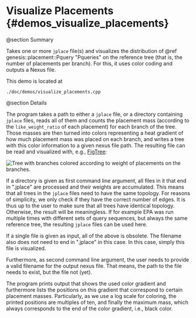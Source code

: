Visualize Placements {#demos_visualize_placements}
===========

@section Summary

Takes one or more `jplace` file(s) and visualizes the distribution of
@ref genesis::placement::Pquery "Pqueries" on the reference tree (that is, the number of
placements per branch). For this, it uses color coding and outputs a Nexus file.

This demo is located at

    ./doc/demos/visualize_placements.cpp

@section Details

The program takes a path to either a `jplace` file, or a directory containing `jplace` files, reads
all of them and counts the placement mass (according to the `like_weight_ratio` of each placement)
for each branch of the tree. Those masses are then turned into colors representing a heat
gradient of how much placement mass was placed on each branch, and writes a tree with this
color information to a given nexus file path. The resulting file can be read and visualized
with, e.g., [FigTree](http://tree.bio.ed.ac.uk/software/figtree/):

![Tree with branches colored according to weight of placements on the branches.](placement/visualize_placements.png)

If a directory is given as first command line argument, all files in it that end in ".jplace"
are processed and their weights are accumulated. This means that all trees in the `jplace` files
need to have the same topology. For reasons of simplicity, we only check if they have the correct
number of edges. It is thus up to the user to make sure that all trees have identical topology.
Otherwise, the result will be meaningless. If for example EPA was run multiple times with different
sets of query sequences, but always the same reference tree, the resulting `jplace` files can be
used here.

If a single file is given as input, all of the above is obsolete. The filename also
does not need to end in ".jplace" in this case. In this case, simply this file is visualized.

Furthermore, as second command line argument, the user needs to provide a valid filename for the
output nexus file. That means, the path to the file needs to exist, but the file not (yet).

The program prints output that shows the used color gradient and furthermore lists the positions
on this gradient that correspond to certain placement masses. Particularly, as we use a log scale
for coloring, the printed positions are multiples of ten, and finally the maximum mass, which
always corresponds to the end of the color gradient, i.e., black color.
